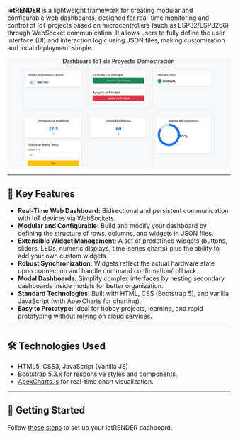 **iotRENDER** is a lightweight framework for creating modular and configurable web dashboards, designed for real-time monitoring and control of IoT projects based on microcontrollers (such as ESP32/ESP8266) through WebSocket communication. It allows users to fully define the user interface (UI) and interaction logic using JSON files, making customization and local deployment simple.

![Screenshot](./docs/img/principal.png)

---

## 🌟 Key Features

*   **Real-Time Web Dashboard:** Bidirectional and persistent communication with IoT devices via WebSockets.  
*   **Modular and Configurable:** Build and modify your dashboard by defining the structure of rows, columns, and widgets in JSON files.  
*   **Extensible Widget Management:** A set of predefined widgets (buttons, sliders, LEDs, numeric displays, time-series charts) plus the ability to add your own custom widgets.  
*   **Robust Synchronization:** Widgets reflect the actual hardware state upon connection and handle command confirmation/rollback.  
*   **Modal Dashboards:** Simplify complex interfaces by nesting secondary dashboards inside modals for better organization.  
*   **Standard Technologies:** Built with HTML, CSS (Bootstrap 5), and vanilla JavaScript (with ApexCharts for charting).  
*   **Easy to Prototype:** Ideal for hobby projects, learning, and rapid prototyping without relying on cloud services.  

---

## 🛠️ Technologies Used

*   HTML5, CSS3, JavaScript (Vanilla JS)  
*   [Bootstrap 5.3.x](https://getbootstrap.com/docs/5.3/) for responsive styles and components.  
*   [ApexCharts.js](https://apexcharts.com/) for real-time chart visualization.  

---

## 🚀 Getting Started

Follow [these steps](./docs/EN/index.md) to set up your iotRENDER dashboard.  
